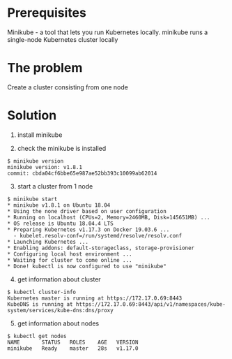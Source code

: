 Prerequisites
==============
Minikube - a tool that lets you run Kubernetes locally. minikube runs a single-node Kubernetes cluster locally

The problem
============
Create a cluster consisting from one node


Solution
=========

1) install minikube 

2) check the minikube is installed

```
$ minikube version
minikube version: v1.8.1
commit: cbda04cf6bbe65e987ae52bb393c10099ab62014
```

3) start a cluster from 1 node

```
$ minikube start
* minikube v1.8.1 on Ubuntu 18.04
* Using the none driver based on user configuration
* Running on localhost (CPUs=2, Memory=2460MB, Disk=145651MB) ...
* OS release is Ubuntu 18.04.4 LTS
* Preparing Kubernetes v1.17.3 on Docker 19.03.6 ...
  - kubelet.resolv-conf=/run/systemd/resolve/resolv.conf
* Launching Kubernetes ... 
* Enabling addons: default-storageclass, storage-provisioner
* Configuring local host environment ...
* Waiting for cluster to come online ...
* Done! kubectl is now configured to use "minikube"
```

4) get information about cluster

```
$ kubectl cluster-info
Kubernetes master is running at https://172.17.0.69:8443
KubeDNS is running at https://172.17.0.69:8443/api/v1/namespaces/kube-system/services/kube-dns:dns/proxy
```

5) get information about nodes

```
$ kubectl get nodes
NAME       STATUS   ROLES    AGE   VERSION
minikube   Ready    master   28s   v1.17.0
```

